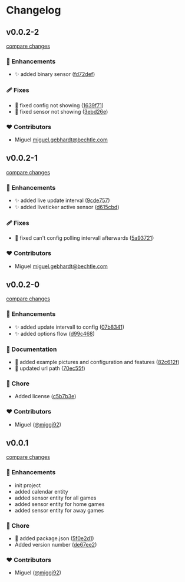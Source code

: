 # Changelog


## v0.0.2-2

[compare changes](https://github.com/miggi92/hass-handball.net/compare/v0.0.2-1...v0.0.2-2)

### 🚀 Enhancements

- ✨  added binary sensor ([fd72def](https://github.com/miggi92/hass-handball.net/commit/fd72def))

### 🩹 Fixes

- 🐛  fixed config not showing ([1639f71](https://github.com/miggi92/hass-handball.net/commit/1639f71))
- 🐛  fixed sensor not showing ([3ebd26e](https://github.com/miggi92/hass-handball.net/commit/3ebd26e))

### ❤️ Contributors

- Miguel <miguel.gebhardt@bechtle.com>

## v0.0.2-1

[compare changes](https://github.com/miggi92/hass-handball.net/compare/v0.0.2-0...v0.0.2-1)

### 🚀 Enhancements

- ✨  added live update interval ([9cde757](https://github.com/miggi92/hass-handball.net/commit/9cde757))
- ✨  added liveticker active sensor ([d615cbd](https://github.com/miggi92/hass-handball.net/commit/d615cbd))

### 🩹 Fixes

- 🐛  fixed can't config polling intervall afterwards ([5a93721](https://github.com/miggi92/hass-handball.net/commit/5a93721))

### ❤️ Contributors

- Miguel <miguel.gebhardt@bechtle.com>

## v0.0.2-0

[compare changes](https://github.com/miggi92/hass-handball.net/compare/v0.0.1...v0.0.2-0)

### 🚀 Enhancements

- ✨  added update intervall to config ([07b8341](https://github.com/miggi92/hass-handball.net/commit/07b8341))
- ✨  added options flow ([d99c468](https://github.com/miggi92/hass-handball.net/commit/d99c468))

### 📖 Documentation

- 📝  added example pictures and configuration and features ([82c612f](https://github.com/miggi92/hass-handball.net/commit/82c612f))
- 📝  updated url path ([70ec55f](https://github.com/miggi92/hass-handball.net/commit/70ec55f))

### 🏡 Chore

- Added license ([c5b7b3e](https://github.com/miggi92/hass-handball.net/commit/c5b7b3e))

### ❤️ Contributors

- Miguel ([@miggi92](https://github.com/miggi92))

## v0.0.1

[compare changes](https://github.com/miggi92/hass-handball.net/compare/v0.0.1-beta.9...v0.0.1)

### 🚀 Enhancements

- init project
- added calendar entity
- added sensor entity for all games
- added sensor entity for home games
- added sensor entity for away games

### 🏡 Chore

- 🔧  added package.json ([5f0e2d1](https://github.com/miggi92/hass-handball.net/commit/5f0e2d1))
- Added version number ([de67ee2](https://github.com/miggi92/hass-handball.net/commit/de67ee2))

### ❤️ Contributors

- Miguel ([@miggi92](https://github.com/miggi92))

